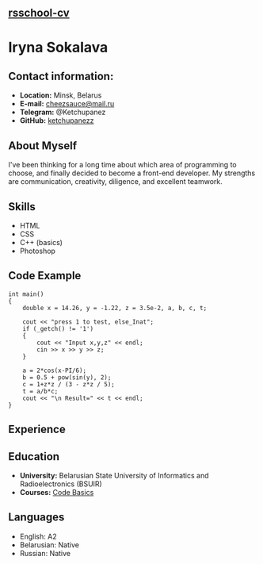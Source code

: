 [rsschool-cv]()
---
**Iryna Sokalava**
===
__Contact information:__
---
- **Location:** Minsk, Belarus
- **E-mail:** cheezsauce@mail.ru
- **Telegram:** @Ketchupanez
- **GitHub:** [ketchupanezz](https://github.com/ketchupanezz)

**About Myself**
---
I've been thinking for a long time about which area of programming to choose, and finally decided to become a front-end developer.
My strengths are communication, creativity, diligence, and excellent teamwork. 

**Skills**
---
- HTML
- CSS
- C++ (basics)
- Photoshop

**Code Example**
---
``` 
int main()
{
    double x = 14.26, y = -1.22, z = 3.5e-2, a, b, c, t;

    cout << "press 1 to test, else_Inat";
    if (_getch() != '1') 
    {
        cout << "Input x,y,z" << endl;
        cin >> x >> y >> z; 
    }

    a = 2*cos(x-PI/6);
    b = 0.5 + pow(sin(y), 2);
    c = 1+z*z / (3 - z*z / 5);
    t = a/b*c; 
    cout << "\n Result=" << t << endl;
}
``` 

**Experience**
---
**Education**
---
- **University:** Belarusian State University of Informatics and Radioelectronics (BSUIR)
- **Courses:** [Code Basics](https://code-basics.com/ru)

**Languages**
---
- English: A2
- Belarusian: Native
- Russian: Native
